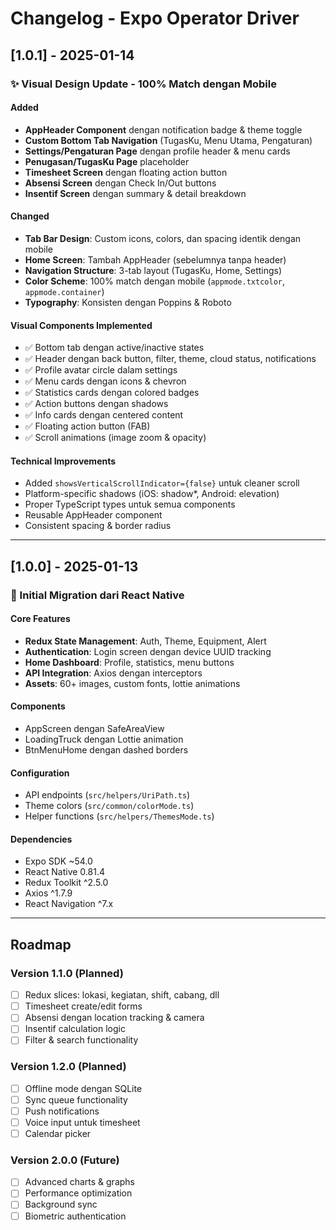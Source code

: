 # Changelog - Expo Operator Driver

## [1.0.1] - 2025-01-14

### ✨ Visual Design Update - 100% Match dengan Mobile

#### Added
- **AppHeader Component** dengan notification badge & theme toggle
- **Custom Bottom Tab Navigation** (TugasKu, Menu Utama, Pengaturan)
- **Settings/Pengaturan Page** dengan profile header & menu cards
- **Penugasan/TugasKu Page** placeholder
- **Timesheet Screen** dengan floating action button
- **Absensi Screen** dengan Check In/Out buttons
- **Insentif Screen** dengan summary & detail breakdown

#### Changed
- **Tab Bar Design**: Custom icons, colors, dan spacing identik dengan mobile
- **Home Screen**: Tambah AppHeader (sebelumnya tanpa header)
- **Navigation Structure**: 3-tab layout (TugasKu, Home, Settings)
- **Color Scheme**: 100% match dengan mobile (`appmode.txtcolor`, `appmode.container`)
- **Typography**: Konsisten dengan Poppins & Roboto

#### Visual Components Implemented
- ✅ Bottom tab dengan active/inactive states
- ✅ Header dengan back button, filter, theme, cloud status, notifications
- ✅ Profile avatar circle dalam settings
- ✅ Menu cards dengan icons & chevron
- ✅ Statistics cards dengan colored badges
- ✅ Action buttons dengan shadows
- ✅ Info cards dengan centered content
- ✅ Floating action button (FAB)
- ✅ Scroll animations (image zoom & opacity)

#### Technical Improvements
- Added `showsVerticalScrollIndicator={false}` untuk cleaner scroll
- Platform-specific shadows (iOS: shadow*, Android: elevation)
- Proper TypeScript types untuk semua components
- Reusable AppHeader component
- Consistent spacing & border radius

---

## [1.0.0] - 2025-01-13

### 🎉 Initial Migration dari React Native

#### Core Features
- **Redux State Management**: Auth, Theme, Equipment, Alert
- **Authentication**: Login screen dengan device UUID tracking
- **Home Dashboard**: Profile, statistics, menu buttons
- **API Integration**: Axios dengan interceptors
- **Assets**: 60+ images, custom fonts, lottie animations

#### Components
- AppScreen dengan SafeAreaView
- LoadingTruck dengan Lottie animation
- BtnMenuHome dengan dashed borders

#### Configuration
- API endpoints (`src/helpers/UriPath.ts`)
- Theme colors (`src/common/colorMode.ts`)
- Helper functions (`src/helpers/ThemesMode.ts`)

#### Dependencies
- Expo SDK ~54.0
- React Native 0.81.4
- Redux Toolkit ^2.5.0
- Axios ^1.7.9
- React Navigation ^7.x

---

## Roadmap

### Version 1.1.0 (Planned)
- [ ] Redux slices: lokasi, kegiatan, shift, cabang, dll
- [ ] Timesheet create/edit forms
- [ ] Absensi dengan location tracking & camera
- [ ] Insentif calculation logic
- [ ] Filter & search functionality

### Version 1.2.0 (Planned)
- [ ] Offline mode dengan SQLite
- [ ] Sync queue functionality
- [ ] Push notifications
- [ ] Voice input untuk timesheet
- [ ] Calendar picker

### Version 2.0.0 (Future)
- [ ] Advanced charts & graphs
- [ ] Performance optimization
- [ ] Background sync
- [ ] Biometric authentication
